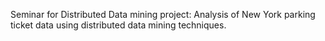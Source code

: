 Seminar for Distributed Data mining project: Analysis of New York parking ticket data using distributed data mining techniques.
